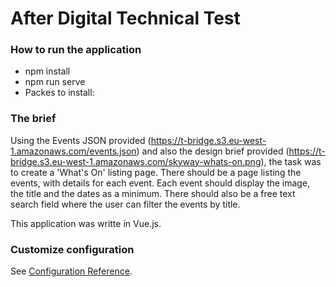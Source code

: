 # After Digital Technical Test

### How to run the application

* npm install
* npm run serve
* Packes to install: 

### The brief 

Using the Events JSON provided (https://t-bridge.s3.eu-west-1.amazonaws.com/events.json) and also the design brief provided (https://t-bridge.s3.eu-west-1.amazonaws.com/skyway-whats-on.png), the task was to create a 'What's On' listing page. There should be a page listing the events, with details for each event. Each event should display the image, the title and the dates as a minimum. There should also be a free text search field where the user can filter the events by title.

This application was writte in Vue.js.

### Customize configuration
See [Configuration Reference](https://cli.vuejs.org/config/).
